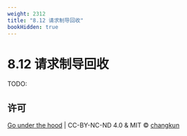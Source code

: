 ```yaml
---
weight: 2312
title: "8.12 请求制导回收"
bookHidden: true
---
```


# 8.12 请求制导回收

TODO: 

## 许可

[Go under the hood](https://github.com/changkun/go-under-the-hood) | CC-BY-NC-ND 4.0 & MIT &copy; [changkun](https://changkun.de)
